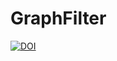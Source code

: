 # GraphFilter
<a href="https://doi.org/10.5281/zenodo.4047104"><img src="https://zenodo.org/badge/DOI/10.5281/zenodo.4047104.svg" alt="DOI"></a>
